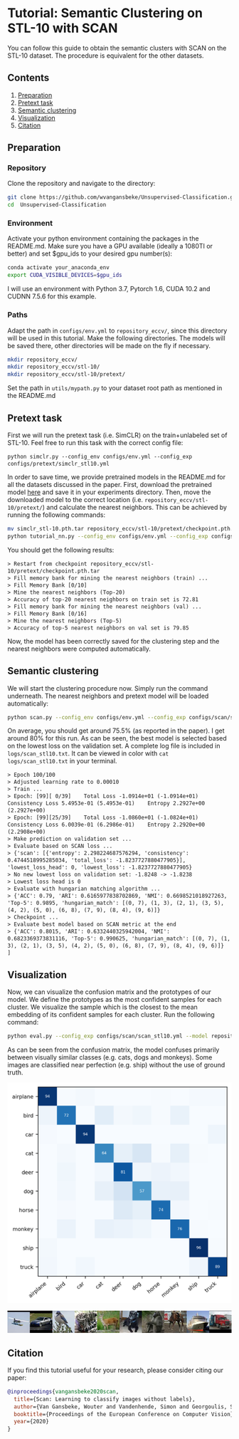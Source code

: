 # Tutorial: Semantic Clustering on STL-10 with SCAN

You can follow this guide to obtain the semantic clusters with SCAN on the STL-10 dataset. The procedure is equivalent for the other datasets. 

## Contents
1. [Preparation](#preparation)
0. [Pretext task](#pretext-task)
0. [Semantic clustering](#semantic-clustering)
0. [Visualization](#visualization)
0. [Citation](#citation)

## Preparation
### Repository
Clone the repository and navigate to the directory:
```bash
git clone https://github.com/wvangansbeke/Unsupervised-Classification.git
cd  Unsupervised-Classification
```

### Environment
Activate your python environment containing the packages in the README.md.
Make sure you have a GPU available (ideally a 1080TI or better) and set $gpu_ids to your desired gpu number(s):
```bash
conda activate your_anaconda_env
export CUDA_VISIBLE_DEVICES=$gpu_ids
```
I will use an environment with Python 3.7, Pytorch 1.6, CUDA 10.2 and CUDNN 7.5.6 for this example.

### Paths
Adapt the path in `configs/env.yml` to `repository_eccv/`, since this directory will be used in this tutorial. 
Make the following directories. The models will be saved there, other directories will be made on the fly if necessary.
```bash
mkdir repository_eccv/
mkdir repository_eccv/stl-10/
mkdir repository_eccv/stl-10/pretext/
```
Set the path in `utils/mypath.py` to your dataset root path as mentioned in the README.md

## Pretext task
First we will run the pretext task (i.e. SimCLR) on the train+unlabeled set of STL-10. 
Feel free to run this task with the correct config file:
```
python simclr.py --config_env configs/env.yml --config_exp configs/pretext/simclr_stl10.yml 
```

In order to save time, we provide pretrained models in the README.md for all the datasets discussed in the paper. 
First, download the pretrained model [here](https://drive.google.com/file/d/1261NDFfXuKR2Dh4RWHYYhcicdcPag9NZ/view?usp=sharing) and save it in your experiments directory. Then, move the downloaded model to the correct location (i.e. `repository_eccv/stl-10/pretext/`) and calculate the nearest neighbors. This can be achieved by running the following commands:
```bash
mv simclr_stl-10.pth.tar repository_eccv/stl-10/pretext/checkpoint.pth.tar  # Move model to correct location
python tutorial_nn.py --config_env configs/env.yml --config_exp configs/pretext/simclr_stl10.yml    # Compute neighbors
```

You should get the following results:
```
> Restart from checkpoint repository_eccv/stl-10/pretext/checkpoint.pth.tar
> Fill memory bank for mining the nearest neighbors (train) ...
> Fill Memory Bank [0/10]
> Mine the nearest neighbors (Top-20)
> Accuracy of top-20 nearest neighbors on train set is 72.81
> Fill memory bank for mining the nearest neighbors (val) ...
> Fill Memory Bank [0/16]
> Mine the nearest neighbors (Top-5)
> Accuracy of top-5 nearest neighbors on val set is 79.85
```
Now, the model has been correctly saved for the clustering step and the nearest neighbors were computed automatically. 

## Semantic clustering

We will start the clustering procedure now. Simply run the command underneath. The nearest neighbors and pretext model will be loaded automatically:
```bash
python scan.py --config_env configs/env.yml --config_exp configs/scan/scan_stl10.yml
```

On average, you should get around 75.5% (as reported in the paper). I get around 80% for this run.
As can be seen, the best model is selected based on the lowest loss on the validation set. 
A complete log file is included in `logs/scan_stl10.txt`. It can be viewed in color with `cat logs/scan_stl10.txt` in your terminal.
```
> Epoch 100/100
> Adjusted learning rate to 0.00010
> Train ...
> Epoch: [99][ 0/39]    Total Loss -1.0914e+01 (-1.0914e+01) Consistency Loss 5.4953e-01 (5.4953e-01)    Entropy 2.2927e+00 (2.2927e+00)
> Epoch: [99][25/39]    Total Loss -1.0860e+01 (-1.0824e+01) Consistency Loss 6.0039e-01 (6.2986e-01)    Entropy 2.2920e+00 (2.2908e+00)
> Make prediction on validation set ...
> Evaluate based on SCAN loss ...
> {'scan': [{'entropy': 2.298224687576294, 'consistency': 0.4744518995285034, 'total_loss': -1.8237727880477905}], 'lowest_loss_head': 0, 'lowest_loss': -1.8237727880477905}
> No new lowest loss on validation set: -1.8248 -> -1.8238
> Lowest loss head is 0
> Evaluate with hungarian matching algorithm ...
> {'ACC': 0.79, 'ARI': 0.6165977838702869, 'NMI': 0.6698521018927263, 'Top-5': 0.9895, 'hungarian_match': [(0, 7), (1, 3), (2, 1), (3, 5), (4, 2), (5, 0), (6, 8), (7, 9), (8, 4), (9, 6)]}
> Checkpoint ...
> Evaluate best model based on SCAN metric at the end
> {'ACC': 0.8015, 'ARI': 0.6332440325942004, 'NMI': 0.6823369373831116, 'Top-5': 0.990625, 'hungarian_match': [(0, 7), (1, 3), (2, 1), (3, 5), (4, 2), (5, 0), (6, 8), (7, 9), (8, 4), (9, 6)]}  ]
```

## Visualization
Now, we can visualize the confusion matrix and the prototypes of our model. We define the prototypes as the most confident samples for each cluster. We visualize the sample which is the closest to the mean embedding of its confident samples for each cluster. Run the following command:
```bash
python eval.py --config_exp configs/scan/scan_stl10.yml --model repository_eccv/stl-10/scan/model.pth.tar --visualize_prototypes
```
As can be seen from the confusion matrix, the model confuses primarily between visually similar classes (e.g. cats, dogs and monkeys). Some images are classified near perfection (e.g. ship) without the use of ground truth.
<p align="center">
    <img src="images/tutorial/confusion_matrix_stl10.png" width="600" />
</p>
<p align="center">
    <img src="images/tutorial/prototypes_stl10.jpg" width="600"/>
</p>


## Citation

If you find this tutorial useful for your research, please consider citing our paper:

```bibtex
@inproceedings{vangansbeke2020scan,
  title={Scan: Learning to classify images without labels},
  author={Van Gansbeke, Wouter and Vandenhende, Simon and Georgoulis, Stamatios and Proesmans, Marc and Van Gool, Luc},
  booktitle={Proceedings of the European Conference on Computer Vision},
  year={2020}
}
```
